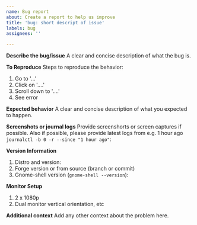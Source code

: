 ```yaml
---
name: Bug report
about: Create a report to help us improve
title: 'bug: short descript of issue'
labels: bug
assignees: ''

---
```


**Describe the bug/issue**
A clear and concise description of what the bug is.

**To Reproduce**
Steps to reproduce the behavior:
1. Go to '...'
2. Click on '....'
3. Scroll down to '....'
4. See error

**Expected behavior**
A clear and concise description of what you expected to happen.

**Screenshots or journal logs**
Provide screenshorts or screen captures if possible.
Also if possible, please provide latest logs from e.g. 1 hour ago `journalctl -b 0 -r --since "1 hour ago"`:

**Version Information**
1. Distro and version:
2. Forge version or from source (branch or commit)
3. Gnome-shell version (`gnome-shell --version`):

**Monitor Setup**
1. 2 x 1080p
2. Dual monitor vertical orientation, etc

**Additional context**
Add any other context about the problem here.
